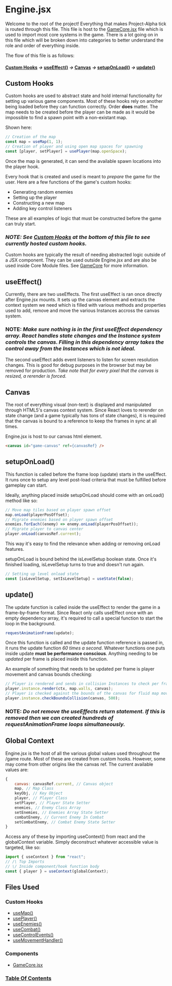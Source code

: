 # Engine.jsx

Welcome to the root of the project! Everything that makes Project-Alpha tick is routed through this file. This file is host to the [GameCore.jsx](./Doc-GameCore.md) file which is used to import most core systems in the game. There is a lot going on in this file which will be broken down into categories to better understand the role and order of everything inside.

The flow of this file is as follows:

#### [**Custom Hooks**](#custom-hooks) _->_ [**useEffect()**](#useeffect) _->_ [**Canvas**](#canvas) _->_ [**setupOnLoad()**](#setuponload) _->_ [**update()**](#update)

## Custom Hooks

Custom hooks are used to abstract state and hold internal functionality for setting up various game components. Most of these hooks rely on another being loaded before they can function correctly. Order **does** matter. The map needs to be created before the player can be made as it would be impossible to find a spawn point with a non-existant map.

Shown here:

```javascript
// Creation of the map
const map = useMap(1, 1);
// Creation of player and using open map spaces for spawning
const [player, setPlayer] = usePlayer(map.openSpace);
```

Once the map is generated, it can send the available spawn locations into the player hook.

Every hook that is created and used is meant to _prepare_ the game for the user. Here are a few functions of the game's custom hooks:

- Generating random enemies
- Setting up the player
- Constructing a new map
- Adding key control listeners

These are all examples of logic that must be constructed before the game can truly start.

### _NOTE: See [Custom Hooks](#custom-hooks) at the bottom of this file to see currently hosted custom hooks._

Custom hooks are typically the result of needing abstracted logic outside of a JSX component. They can be used outside Engine.jsx and are also be used inside Core Module files. See [GameCore](./Doc-GameCore.md) for more information.

## useEffect()

Currently, there are two useEffects. The first useEffect is ran once directly after Engine.jsx mounts. It sets up the canvas element and extracts the context system we need which is filled with various methods and properties used to add, remove and move the various Instances accross the canvas system.

### NOTE: _Make sure nothing is in the first useEffect dependency array. React handles state changes and the Instance system controls the canvas. Filling in this dependency array takes the control away from the Instances which is not ideal._

The second useEffect adds event listeners to listen for screen resolution changes. This is good for debug purposes in the browser but may be removed for production. _Take note that for every pixel that the canvas is resized, a rerender is forced._

## Canvas

The root of everything visual (non-text) is displayed and manipulated through HTML5's canvas context system. Since React loves to rerender on state change (and a game typically has tons of state changes), it is required that the canvas is bound to a reference to keep the frames in sync at all times.

Engine.jsx is host to our canvas html element.

```html
<canvas id="game-canvas" ref={canvasRef} />
```

## setupOnLoad()

This function is called before the frame loop (update) starts in the useEffect. It runs once to setup any level post-load criteria that must be fulfilled before gameplay can start.

Ideally, anything placed inside setupOnLoad should come with an onLoad() method like so:

```javascript
// Move map tiles based on player spawn offset
map.onLoad(playerPosOffset);
// Migrate enemies based on player spawn offset
enemies.forEach((enemy) => enemy.onLoad(playerPosOffset));
// Migrate player to canvas center
player.onLoad(canvasRef.current);
```

This way it's easy to find the relevance when adding or removing onLoad features.

setupOnLoad is bound behind the isLevelSetup boolean state. Once it's finished loading, isLevelSetup turns to true and doesn't run again.

```javascript
// Setting up level onload state
const [isLevelSetup, setIsLevelSetup] = useState(false);
```

## update()

The update function is called inside the useEffect to render the game in a frame-by-frame format. Since React only calls useEffect once with an empty dependency array, it's required to call a special function to start the loop in the background.

```javascript
requestAnimationFrame(update);
```

Once this function is called and the update function reference is passed in, it runs the update function _60 times a second_. Whatever functions one puts inside update **must be performance conscious**. Anything needing to be _updated_ per frame is placed inside this function.

An example of something that needs to be updated per frame is player movement and canvas bounds checking:

```javascript
// Player is rendered and sends in collision Instances to check per frame
player.instance.render(ctx, map.walls, canvas);
// Player is checked against the bounds of the canvas for fluid map movement
player.instance.checkBoundsCollision(canvas, 500);
```

### NOTE: _Do not remove the useEffects return statement. If this is removed then we can created hundreds of requestAnimationFrame loops simultaneously._

## Global Context

Engine.jsx is the host of all the various global values used throughout the /game route. Most of these are created from custom hooks. However, some may come from other origins like the canvas ref. The current available values are:

```javascript
{
    canvas: canvasRef.current, // Canvas object
    map, // Map Class
    keyObj, // Key Object
    player, // Player Class
    setPlayer, // Player State Setter
    enemies, // Enemy Class Array
    setEnemies, // Enemies Array State Setter
    combatEnemy, // Current Enemy In Combat
    setCombatEnemy, // Combat Enemy State Setter
}
```

Access any of these by importing useContext() from react and the globalContext variable. Simply deconstruct whatever accessible value is targeted, like so:

```javascript
import { useContext } from "react";
// /\ Top Imports
// \/ Inside component/hook function body
const { player } = useContext(globalContext);
```

## Files Used

### Custom Hooks

- [useMap()]()
- [usePlayer()]()
- [useEnemies()]()
- [useCombat()]()
- [useControlEvents()]()
- [useMovementHandler()]()

### Components

- [GameCore.jsx](./Doc-GameCore.md)

### [Table Of Contents](./table-of-contents.md)

